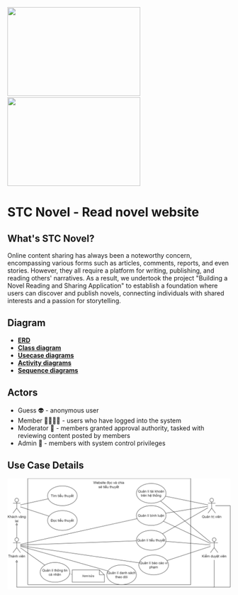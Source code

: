 
[<img src="https://logos-world.net/wp-content/uploads/2022/07/Java-Logo.png" height="200" width="300">](https://www.java.com/en/)
<img src="https://1.bp.blogspot.com/-X6BEL-1Ax60/V7MiBPXhZKI/AAAAAAAABn0/hcdjPzQP7KY7wgvAdYhTg8J-jBWZTUUeQCPcB/s1600/javaServletJsp.png" height="200" width="300">
# STC Novel - Read novel website

## What's STC Novel?

Online content sharing has always been a noteworthy concern, encompassing various forms such as articles, comments, reports, and even stories. However, they all require a platform for writing, publishing, and reading others' narratives. As a result, we undertook the project "Building a Novel Reading and Sharing Application" to establish a foundation where users can discover and publish novels, connecting individuals with shared interests and a passion for storytelling.

## Diagram

  - **[ERD](https://dutudn-my.sharepoint.com/:i:/g/personal/102210124_sv1_dut_udn_vn/EcpUeFu37dFEsjbPX-PPPW8Bv2SWZuf2uuU9yvNCaSYxBw?e=eOZhWD)**
  - **[Class diagram](https://dutudn-my.sharepoint.com/:i:/g/personal/102210124_sv1_dut_udn_vn/EbpQ6nRMo0ZNiOsGK3bxXFkBIysREr52SGwcrgHM8DY3Bg?e=VDRuCE)**
  - **[Usecase diagrams](https://dutudn-my.sharepoint.com/:f:/g/personal/102210124_sv1_dut_udn_vn/Ej1cXRBN0_pDriq0SxKBY5wB4MjYO2_tvxAruJzwTYuryQ?e=4j5d5w)**
  - **[Activity diagrams](https://dutudn-my.sharepoint.com/:f:/g/personal/102210124_sv1_dut_udn_vn/EpofCpvv6pJCmT1qqgF0z8wBumld9P7RCe6vbiBEsi9jEQ?e=XlXSPx)**
  - **[Sequence diagrams](https://dutudn-my.sharepoint.com/:f:/g/personal/102210124_sv1_dut_udn_vn/Ej38AWWT5RFHuPuN_10Ev00BjQ_IQTERc-KZh41epKZz9Q?e=Sg7owx)**

## Actors

  - Guess 👽 - anonymous user
  - Member 👨‍👩‍👦‍👦 - users who have logged into the system
  - Moderator 👮 - members granted approval authority, tasked with reviewing content posted by members
  - Admin 👑 - members with system control privileges

## Use Case Details
<img src="./general usecase.png">

  
